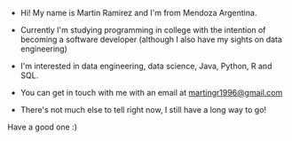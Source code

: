- Hi! My name is Martin Ramirez and I'm from Mendoza Argentina.

- Currently I'm studying programming in college with the intention of becoming a software developer (although I also have my sights on data engineering)

- I'm interested in data engineering, data science, Java, Python, R and SQL.

- You can get in touch with me with an email at martingr1996@gmail.com 

- There's not much else to tell right now, I still have a long way to go!

Have a good one :)
